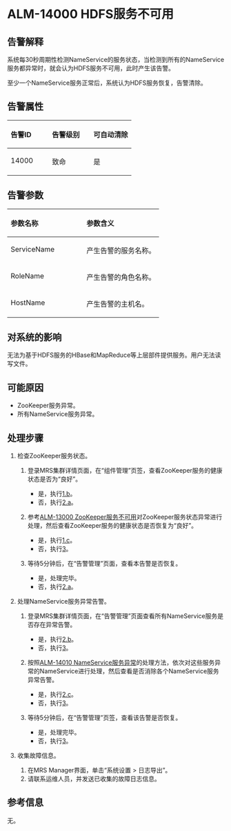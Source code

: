 # ALM-14000 HDFS服务不可用<a name="alm_14000"></a>

## 告警解释<a name="zh-cn_topic_0191813870_section18389930"></a>

系统每30秒周期性检测NameService的服务状态，当检测到所有的NameService服务都异常时，就会认为HDFS服务不可用，此时产生该告警。

至少一个NameService服务正常后，系统认为HDFS服务恢复，告警清除。

## 告警属性<a name="zh-cn_topic_0191813870_section31291646"></a>

<a name="zh-cn_topic_0191813870_table21421675"></a>
<table><thead align="left"><tr id="zh-cn_topic_0191813870_row9119245"><th class="cellrowborder" valign="top" width="33.33333333333333%" id="mcps1.1.4.1.1"><p id="zh-cn_topic_0191813870_p461342"><a name="zh-cn_topic_0191813870_p461342"></a><a name="zh-cn_topic_0191813870_p461342"></a>告警ID</p>
</th>
<th class="cellrowborder" valign="top" width="33.33333333333333%" id="mcps1.1.4.1.2"><p id="zh-cn_topic_0191813870_p37368736"><a name="zh-cn_topic_0191813870_p37368736"></a><a name="zh-cn_topic_0191813870_p37368736"></a>告警级别</p>
</th>
<th class="cellrowborder" valign="top" width="33.33333333333333%" id="mcps1.1.4.1.3"><p id="zh-cn_topic_0191813870_p6968762"><a name="zh-cn_topic_0191813870_p6968762"></a><a name="zh-cn_topic_0191813870_p6968762"></a>可自动清除</p>
</th>
</tr>
</thead>
<tbody><tr id="zh-cn_topic_0191813870_row27598869"><td class="cellrowborder" valign="top" width="33.33333333333333%" headers="mcps1.1.4.1.1 "><p id="zh-cn_topic_0191813870_p20915929"><a name="zh-cn_topic_0191813870_p20915929"></a><a name="zh-cn_topic_0191813870_p20915929"></a>14000</p>
</td>
<td class="cellrowborder" valign="top" width="33.33333333333333%" headers="mcps1.1.4.1.2 "><p id="zh-cn_topic_0191813870_p16468652"><a name="zh-cn_topic_0191813870_p16468652"></a><a name="zh-cn_topic_0191813870_p16468652"></a>致命</p>
</td>
<td class="cellrowborder" valign="top" width="33.33333333333333%" headers="mcps1.1.4.1.3 "><p id="zh-cn_topic_0191813870_p58892473"><a name="zh-cn_topic_0191813870_p58892473"></a><a name="zh-cn_topic_0191813870_p58892473"></a>是</p>
</td>
</tr>
</tbody>
</table>

## 告警参数<a name="zh-cn_topic_0191813870_section13189358"></a>

<a name="zh-cn_topic_0191813870_table5560998"></a>
<table><thead align="left"><tr id="zh-cn_topic_0191813870_row7715150"><th class="cellrowborder" valign="top" width="50%" id="mcps1.1.3.1.1"><p id="zh-cn_topic_0191813870_p20947391"><a name="zh-cn_topic_0191813870_p20947391"></a><a name="zh-cn_topic_0191813870_p20947391"></a>参数名称</p>
</th>
<th class="cellrowborder" valign="top" width="50%" id="mcps1.1.3.1.2"><p id="zh-cn_topic_0191813870_p19017142"><a name="zh-cn_topic_0191813870_p19017142"></a><a name="zh-cn_topic_0191813870_p19017142"></a>参数含义</p>
</th>
</tr>
</thead>
<tbody><tr id="zh-cn_topic_0191813870_row63993496"><td class="cellrowborder" valign="top" width="50%" headers="mcps1.1.3.1.1 "><p id="zh-cn_topic_0191813870_p16090703"><a name="zh-cn_topic_0191813870_p16090703"></a><a name="zh-cn_topic_0191813870_p16090703"></a>ServiceName</p>
</td>
<td class="cellrowborder" valign="top" width="50%" headers="mcps1.1.3.1.2 "><p id="zh-cn_topic_0191813870_p28278595"><a name="zh-cn_topic_0191813870_p28278595"></a><a name="zh-cn_topic_0191813870_p28278595"></a>产生告警的服务名称。</p>
</td>
</tr>
<tr id="zh-cn_topic_0191813870_row53180767"><td class="cellrowborder" valign="top" width="50%" headers="mcps1.1.3.1.1 "><p id="zh-cn_topic_0191813870_p12674872"><a name="zh-cn_topic_0191813870_p12674872"></a><a name="zh-cn_topic_0191813870_p12674872"></a>RoleName</p>
</td>
<td class="cellrowborder" valign="top" width="50%" headers="mcps1.1.3.1.2 "><p id="zh-cn_topic_0191813870_p20031746"><a name="zh-cn_topic_0191813870_p20031746"></a><a name="zh-cn_topic_0191813870_p20031746"></a>产生告警的角色名称。</p>
</td>
</tr>
<tr id="zh-cn_topic_0191813870_row46067993"><td class="cellrowborder" valign="top" width="50%" headers="mcps1.1.3.1.1 "><p id="zh-cn_topic_0191813870_p40519951"><a name="zh-cn_topic_0191813870_p40519951"></a><a name="zh-cn_topic_0191813870_p40519951"></a>HostName</p>
</td>
<td class="cellrowborder" valign="top" width="50%" headers="mcps1.1.3.1.2 "><p id="zh-cn_topic_0191813870_p60890569"><a name="zh-cn_topic_0191813870_p60890569"></a><a name="zh-cn_topic_0191813870_p60890569"></a>产生告警的主机名。</p>
</td>
</tr>
</tbody>
</table>

## 对系统的影响<a name="zh-cn_topic_0191813870_section51595365"></a>

无法为基于HDFS服务的HBase和MapReduce等上层部件提供服务。用户无法读写文件。

## 可能原因<a name="zh-cn_topic_0191813870_section61705107"></a>

-   ZooKeeper服务异常。
-   所有NameService服务异常。

## 处理步骤<a name="zh-cn_topic_0191813870_section18475057"></a>

1.  检查ZooKeeper服务状态。
    1.  登录MRS集群详情页面，在“组件管理”页签，查看ZooKeeper服务的健康状态是否为“良好”。
        -   是，执行[1.b](#zh-cn_topic_0191813870_cn_58_42_000001_4_mmccppss_ss2)。
        -   否，执行[2.a](#zh-cn_topic_0191813870_cn_58_42_000001_4_mmccppss_ss4)。

    2.  <a name="zh-cn_topic_0191813870_cn_58_42_000001_4_mmccppss_ss2"></a>参考[ALM-13000 ZooKeeper服务不可用](ALM-13000-ZooKeeper服务不可用.md)对ZooKeeper服务状态异常进行处理，然后查看ZooKeeper服务的健康状态是否恢复为“良好”。
        -   是，执行[1.c](#zh-cn_topic_0191813870_cn_58_42_000001_4_mmccppss_ss3)。
        -   否，执行[3](#zh-cn_topic_0191813870_li572522141314)。

    3.  <a name="zh-cn_topic_0191813870_cn_58_42_000001_4_mmccppss_ss3"></a>等待5分钟后，在“告警管理”页面，查看本告警是否恢复。
        -   是，处理完毕。
        -   否，执行[2.a](#zh-cn_topic_0191813870_cn_58_42_000001_4_mmccppss_ss4)。

2.  处理NameService服务异常告警。
    1.  <a name="zh-cn_topic_0191813870_cn_58_42_000001_4_mmccppss_ss4"></a>登录MRS集群详情页面，在“告警管理”页面查看所有NameService服务是否存在异常告警。
        -   是，执行[2.b](#zh-cn_topic_0191813870_cn_58_42_000001_4_mmccppss_ss5)。
        -   否，执行[3](#zh-cn_topic_0191813870_li572522141314)。

    2.  <a name="zh-cn_topic_0191813870_cn_58_42_000001_4_mmccppss_ss5"></a>按照[ALM-14010 NameService服务异常](ALM-14010-NameService服务异常.md)的处理方法，依次对这些服务异常的NameService进行处理，然后查看是否消除各个NameService服务异常告警。
        -   是，执行[2.c](#zh-cn_topic_0191813870_cn_58_42_000001_4_mmccppss_checkbk_5)。
        -   否，执行[3](#zh-cn_topic_0191813870_li572522141314)。

    3.  <a name="zh-cn_topic_0191813870_cn_58_42_000001_4_mmccppss_checkbk_5"></a>等待5分钟后，在“告警管理”页签，查看该告警是否恢复。
        -   是，处理完毕。
        -   否，执行[3](#zh-cn_topic_0191813870_li572522141314)。

3.  <a name="zh-cn_topic_0191813870_li572522141314"></a>收集故障信息。
    1.  在MRS Manager界面，单击“系统设置 \> 日志导出”。
    2.  请联系运维人员，并发送已收集的故障日志信息。


## 参考信息<a name="zh-cn_topic_0191813870_section32057793"></a>

无。

